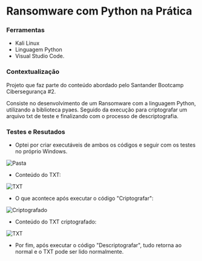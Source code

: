 # Ransomware com Python na Prática

### Ferramentas

- Kali Linux
- Linguagem Python
- Visual Studio Code.

### Contextualização

Projeto que faz parte do conteúdo abordado pelo Santander Bootcamp Cibersegurança #2.

Consiste no desenvolvimento de um Ransomware com a linguagem Python, utilizando a biblioteca pyaes. Seguido da execução para criptografar um arquivo txt de teste e finalizando com o processo de descriptografia.

### Testes e Resutados

- Optei por criar executáveis de ambos os códigos e seguir com os testes no próprio Windows.

<img src="https://i.imgur.com/ONs0yhD.png" alt="Pasta">

- Conteúdo do TXT:

<img src="https://i.imgur.com/Vu8Sr6P.png" alt="TXT">

- O que acontece após executar o código "Criptografar":

<img src="https://i.imgur.com/tw8STch.png" alt="Criptografado">

- Conteúdo do TXT criptografado:

<img src="https://i.imgur.com/HuSdOz2.png" alt="TXT">

- Por fim, após executar o código "Descriptografar", tudo retorna ao normal e o TXT pode ser lido normalmente.
